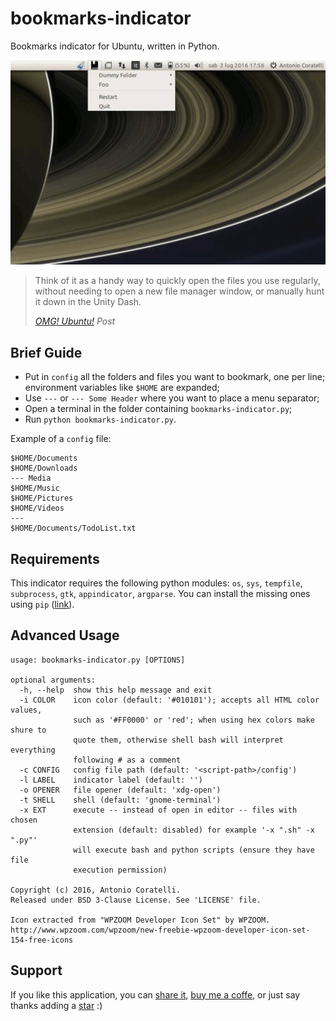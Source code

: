 # bookmarks-indicator

Bookmarks indicator for Ubuntu, written in Python.

![example][animation]

> Think of it as a handy way to quickly open the files you use regularly,
> without needing to open a new file manager window, or manually hunt it
> down in the Unity Dash.
>
> _[OMG! Ubuntu!][omgubuntu] Post_

## Brief Guide

- Put in `config` all the folders and files you want to bookmark, one per line;
  environment variables like `$HOME` are expanded;
- Use `---` or `--- Some Header` where you want to place a menu separator;
- Open a terminal in the folder containing `bookmarks-indicator.py`;
- Run `python bookmarks-indicator.py`.

Example of a `config` file:

    $HOME/Documents
    $HOME/Downloads
    --- Media
    $HOME/Music
    $HOME/Pictures
    $HOME/Videos
    ---
    $HOME/Documents/TodoList.txt

## Requirements

This indicator requires the following python modules: `os`, `sys`, `tempfile`,
`subprocess`, `gtk`, `appindicator`, `argparse`.
You can install the missing ones using `pip` ([link][pip]).

## Advanced Usage

```
usage: bookmarks-indicator.py [OPTIONS]

optional arguments:
  -h, --help  show this help message and exit
  -i COLOR    icon color (default: '#010101'); accepts all HTML color values,
              such as '#FF0000' or 'red'; when using hex colors make shure to
              quote them, otherwise shell bash will interpret everything
              following # as a comment
  -c CONFIG   config file path (default: '<script-path>/config')
  -l LABEL    indicator label (default: '')
  -o OPENER   file opener (default: 'xdg-open')
  -t SHELL    shell (default: 'gnome-terminal')
  -x EXT      execute -- instead of open in editor -- files with chosen
              extension (default: disabled) for example '-x ".sh" -x ".py"'
              will execute bash and python scripts (ensure they have file
              execution permission)

Copyright (c) 2016, Antonio Coratelli.
Released under BSD 3-Clause License. See 'LICENSE' file.

Icon extracted from "WPZOOM Developer Icon Set" by WPZOOM.
http://www.wpzoom.com/wpzoom/new-freebie-wpzoom-developer-icon-set-154-free-icons
```

## Support

If you like this application, you can [share it][support_share],
[buy me a coffe][support_paypal], or just say thanks adding a
[star][support_star] :)


[animation]: https://raw.githubusercontent.com/antoniocoratelli/bookmarks-indicator/master/res/animation.gif
[omgubuntu]: http://www.omgubuntu.co.uk/2016/09/simple-bookmarks-indicator-ubuntu-desktop
[pip]: https://wiki.python.org/moin/CheeseShopTutorial#Installing_Distributions

[support_share]:  https://www.addtoany.com/share/#url=github.com/antoniocoratelli/bookmarks-indicator
[support_star]:   https://github.com/antoniocoratelli/bookmarks-indicator/stargazers
[support_paypal]: https://www.paypal.com/cgi-bin/webscr?cmd=_s-xclick&hosted_button_id=GFD8AU9YJB36S
